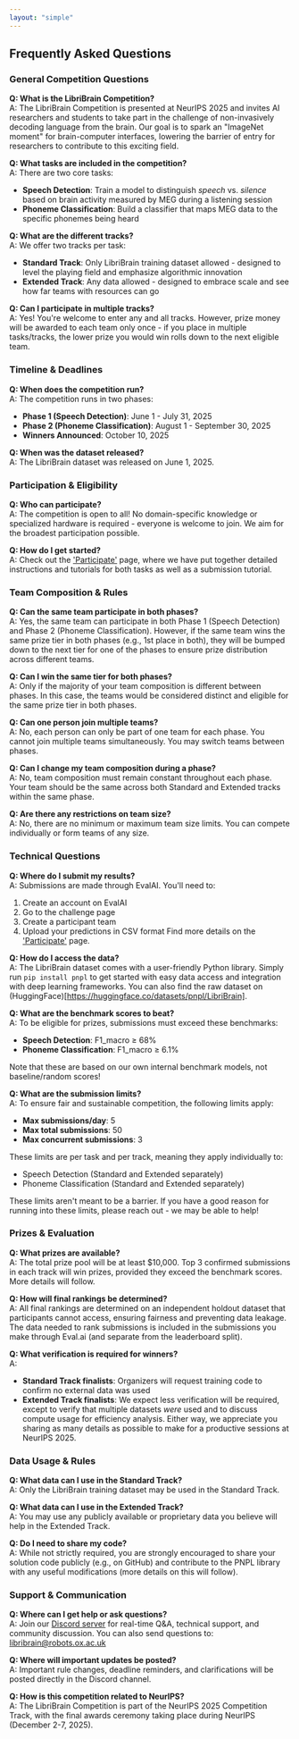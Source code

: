 ```yaml
---
layout: "simple"
---
```


## Frequently Asked Questions

### General Competition Questions

**Q: What is the LibriBrain Competition?**  
A: The LibriBrain Competition is presented at NeurIPS 2025 and invites AI researchers and students to take part in the challenge of non-invasively decoding language from the brain. Our goal is to spark an "ImageNet moment" for brain-computer interfaces, lowering the barrier of entry for researchers to contribute to this exciting field.

**Q: What tasks are included in the competition?**  
A: There are two core tasks:
- **Speech Detection**: Train a model to distinguish *speech* vs. *silence* based on brain activity measured by MEG during a listening session
- **Phoneme Classification**: Build a classifier that maps MEG data to the specific phonemes being heard

**Q: What are the different tracks?**  
A: We offer two tracks per task:
- **Standard Track**: Only LibriBrain training dataset allowed - designed to level the playing field and emphasize algorithmic innovation
- **Extended Track**: Any data allowed - designed to embrace scale and see how far teams with resources can go

**Q: Can I participate in multiple tracks?**  
A: Yes! You're welcome to enter any and all tracks. However, prize money will be awarded to each team only once - if you place in multiple tasks/tracks, the lower prize you would win rolls down to the next eligible team.

### Timeline & Deadlines

**Q: When does the competition run?**  
A: The competition runs in two phases:
- **Phase 1 (Speech Detection)**: June 1 - July 31, 2025
- **Phase 2 (Phoneme Classification)**: August 1 - September 30, 2025
- **Winners Announced**: October 10, 2025

**Q: When was the dataset released?**  
A: The LibriBrain dataset was released on June 1, 2025.

### Participation & Eligibility

**Q: Who can participate?**  
A: The competition is open to all! No domain-specific knowledge or specialized hardware is required - everyone is welcome to join. We aim for the broadest participation possible.

**Q: How do I get started?**  
A: Check out the ['Participate'](https://neural-processing-lab.github.io/2025-libribrain-competition/participate/) page, where we have put together detailed instructions and tutorials for both tasks as well as a submission tutorial.

### Team Composition & Rules

**Q: Can the same team participate in both phases?**  
A: Yes, the same team can participate in both Phase 1 (Speech Detection) and Phase 2 (Phoneme Classification). However, if the same team wins the same prize tier in both phases (e.g., 1st place in both), they will be bumped down to the next tier for one of the phases to ensure prize distribution across different teams.

**Q: Can I win the same tier for both phases?**  
A: Only if the majority of your team composition is different between phases. In this case, the teams would be considered distinct and eligible for the same prize tier in both phases.

**Q: Can one person join multiple teams?**  
A: No, each person can only be part of one team for each phase. You cannot join multiple teams simultaneously. You may switch teams between phases.

**Q: Can I change my team composition during a phase?**  
A: No, team composition must remain constant throughout each phase. Your team should be the same across both Standard and Extended tracks within the same phase.

**Q: Are there any restrictions on team size?**  
A: No, there are no minimum or maximum team size limits. You can compete individually or form teams of any size.

### Technical Questions

**Q: Where do I submit my results?**  
A: Submissions are made through EvalAI. You'll need to:
1. Create an account on EvalAI
2. Go to the challenge page
3. Create a participant team
4. Upload your predictions in CSV format
Find more details on the ['Participate'](https://neural-processing-lab.github.io/2025-libribrain-competition/participate/) page.

**Q: How do I access the data?**  
A: The LibriBrain dataset comes with a user-friendly Python library. Simply run `pip install pnpl` to get started with easy data access and integration with deep learning frameworks. You can also find the raw dataset on (HuggingFace)[https://huggingface.co/datasets/pnpl/LibriBrain].

**Q: What are the benchmark scores to beat?**  
A: To be eligible for prizes, submissions must exceed these benchmarks:
- **Speech Detection**: F1_macro ≥ 68%
- **Phoneme Classification**: F1_macro ≥ 6.1%

Note that these are based on our own internal benchmark models, not baseline/random scores!

**Q: What are the submission limits?**  
A: To ensure fair and sustainable competition, the following limits apply:
- **Max submissions/day**: 5
- **Max total submissions**: 50
- **Max concurrent submissions**: 3

These limits are per task and per track, meaning they apply individually to:
- Speech Detection (Standard and Extended separately)
- Phoneme Classification (Standard and Extended separately)

These limits aren't meant to be a barrier. If you have a good reason for running into these limits, please reach out - we may be able to help!

### Prizes & Evaluation

**Q: What prizes are available?**  
A: The total prize pool will be at least $10,000. Top 3 confirmed submissions in each track will win prizes, provided they exceed the benchmark scores. More details will follow.

**Q: How will final rankings be determined?**  
A: All final rankings are determined on an independent holdout dataset that participants cannot access, ensuring fairness and preventing data leakage. The data needed to rank submissions is included in the submissions you make through Eval.ai (and separate from the leaderboard split).

**Q: What verification is required for winners?**  
A: 
- **Standard Track finalists**: Organizers will request training code to confirm no external data was used
- **Extended Track finalists**: We expect less verification will be required, except to verify that multiple datasets *were* used and to discuss compute usage for efficiency analysis. Either way, we appreciate you sharing as many details as possible to make for a productive sessions at NeurIPS 2025.

### Data Usage & Rules

**Q: What data can I use in the Standard Track?**  
A: Only the LibriBrain training dataset may be used in the Standard Track.

**Q: What data can I use in the Extended Track?**  
A: You may use any publicly available or proprietary data you believe will help in the Extended Track.

**Q: Do I need to share my code?**  
A: While not strictly required, you are strongly encouraged to share your solution code publicly (e.g., on GitHub) and contribute to the PNPL library with any useful modifications (more details on this will follow).

### Support & Communication

**Q: Where can I get help or ask questions?**  
A: Join our [Discord server](https://neural-processing-lab.github.io/2025-libribrain-competition/links/discord) for real-time Q&A, technical support, and community discussion. You can also send questions to: libribrain@robots.ox.ac.uk

**Q: Where will important updates be posted?**  
A: Important rule changes, deadline reminders, and clarifications will be posted directly in the Discord channel.

**Q: How is this competition related to NeurIPS?**  
A: The LibriBrain Competition is part of the NeurIPS 2025 Competition Track, with the final awards ceremony taking place during NeurIPS (December 2-7, 2025). 
